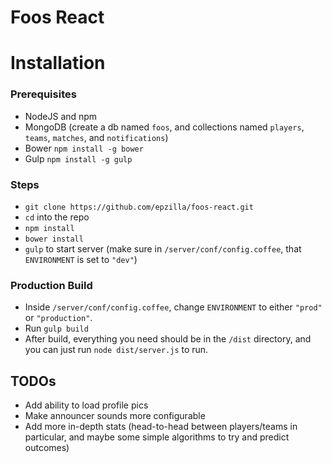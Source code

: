 Foos React
==========

# Installation
### Prerequisites
- NodeJS and npm
- MongoDB (create a db named `foos`, and collections named `players`, `teams`, `matches`, and `notifications`)
- Bower `npm install -g bower`
- Gulp `npm install -g gulp`

### Steps
- `git clone https://github.com/epzilla/foos-react.git`
- `cd` into the repo
- `npm install`
- `bower install`
- `gulp` to start server (make sure in `/server/conf/config.coffee`, that `ENVIRONMENT` is set to `"dev"`)

### Production Build
- Inside `/server/conf/config.coffee`, change `ENVIRONMENT` to either `"prod"` or `"production"`. 
- Run `gulp build`
- After build, everything you need should be in the `/dist` directory, and you can just run `node dist/server.js` to run.

## TODOs
- Add ability to load profile pics
- Make announcer sounds more configurable
- Add more in-depth stats (head-to-head between players/teams in particular, and maybe some simple algorithms to try and predict outcomes)
